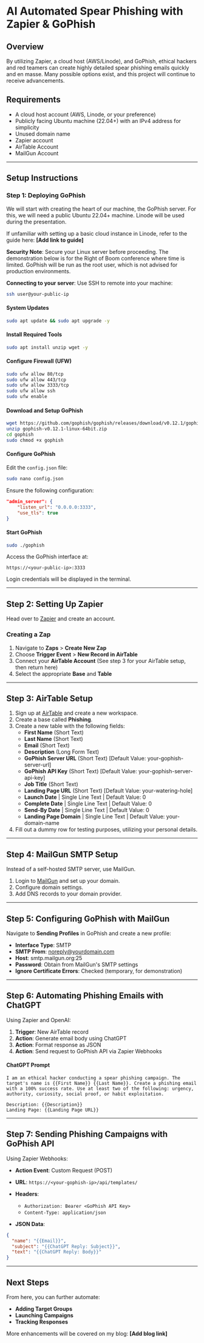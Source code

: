 # AI Automated Spear Phishing with Zapier & GoPhish

## Overview
By utilizing Zapier, a cloud host (AWS/Linode), and GoPhish, ethical hackers and red teamers can create highly detailed spear phishing emails quickly and en masse. Many possible options exist, and this project will continue to receive advancements.

## Requirements
- A cloud host account (AWS, Linode, or your preference)
- Publicly facing Ubuntu machine (22.04+) with an IPv4 address for simplicity
- Unused domain name
- Zapier account
- AirTable Account
- MailGun Account

---

## Setup Instructions

### Step 1: Deploying GoPhish
We will start with creating the heart of our machine, the GoPhish server. For this, we will need a public Ubuntu 22.04+ machine. Linode will be used during the presentation.

If unfamiliar with setting up a basic cloud instance in Linode, refer to the guide here: **[Add link to guide]**

**Security Note**: Secure your Linux server before proceeding. The demonstration below is for the Right of Boom conference where time is limited. GoPhish will be run as the root user, which is not advised for production environments.

**Connecting to your server**:
Use SSH to remote into your machine:
```bash
ssh user@your-public-ip
```

#### System Updates
```bash
sudo apt update && sudo apt upgrade -y
```

#### Install Required Tools
```bash
sudo apt install unzip wget -y
```

#### Configure Firewall (UFW)
```bash
sudo ufw allow 80/tcp
sudo ufw allow 443/tcp
sudo ufw allow 3333/tcp
sudo ufw allow ssh
sudo ufw enable
```

#### Download and Setup GoPhish
```bash
wget https://github.com/gophish/gophish/releases/download/v0.12.1/gophish-v0.12.1-linux-64bit.zip
unzip gophish-v0.12.1-linux-64bit.zip
cd gophish
sudo chmod +x gophish
```

#### Configure GoPhish
Edit the `config.json` file:
```bash
sudo nano config.json
```
Ensure the following configuration:
```json
"admin_server": {
    "listen_url": "0.0.0.0:3333",
    "use_tls": true
}
```

#### Start GoPhish
```bash
sudo ./gophish
```
Access the GoPhish interface at:
```
https://<your-public-ip>:3333
```
Login credentials will be displayed in the terminal.

---

## Step 2: Setting Up Zapier
Head over to [Zapier](https://zapier.com) and create an account.

### Creating a Zap
1. Navigate to **Zaps** > **Create New Zap**
2. Choose **Trigger Event** > **New Record in AirTable**
3. Connect your **AirTable Account** (See step 3 for your AirTable setup, then return here)
4. Select the appropriate **Base** and **Table**

---

## Step 3: AirTable Setup
1. Sign up at [AirTable](https://airtable.com/invite/r/FS6fwe43) and create a new workspace.
2. Create a base called **Phishing**.
3. Create a new table with the following fields:
   - **First Name** (Short Text)
   - **Last Name** (Short Text)
   - **Email** (Short Text)
   - **Description** (Long Form Text)
   - **GoPhish Server URL** (Short Text) [Default Value: your-gophish-server-url]
   - **GoPhish API Key** (Short Text) [Default Value: your-gophish-server-api-key]
   - **Job Title** (Short Text)
   - **Landing Page URL** (Short Text) [Default Value: your-watering-hole]
   - **Launch Date** | Single Line Text | Default Value: 0
   - **Complete Date** | Single Line Text | Default Value: 0
   - **Send-By Date** | Single Line Text | Default Value: 0
   - **Landing Page Domain** | Single Line Text | Default Value: your-domain-name
4. Fill out a dummy row for testing purposes, utilizing your personal details.

---

## Step 4: MailGun SMTP Setup
Instead of a self-hosted SMTP server, use MailGun.
1. Login to [MailGun](https://mailgun.com) and set up your domain.
2. Configure domain settings.
3. Add DNS records to your domain provider.

---

## Step 5: Configuring GoPhish with MailGun
Navigate to **Sending Profiles** in GoPhish and create a new profile:
- **Interface Type**: SMTP
- **SMTP From**: noreply@yourdomain.com
- **Host**: smtp.mailgun.org:25
- **Password**: Obtain from MailGun's SMTP settings
- **Ignore Certificate Errors**: Checked (temporary, for demonstration)

---

## Step 6: Automating Phishing Emails with ChatGPT
Using Zapier and OpenAI:
1. **Trigger**: New AirTable record
2. **Action**: Generate email body using ChatGPT
3. **Action**: Format response as JSON
4. **Action**: Send request to GoPhish API via Zapier Webhooks

#### ChatGPT Prompt
```plaintext
I am an ethical hacker conducting a spear phishing campaign. The target's name is {{First Name}} {{Last Name}}. Create a phishing email with a 100% success rate. Use at least two of the following: urgency, authority, curiosity, social proof, or habit exploitation.

Description: {{Description}}
Landing Page: {{Landing Page URL}}
```

---

## Step 7: Sending Phishing Campaigns with GoPhish API
Using Zapier Webhooks:
- **Action Event**: Custom Request (POST)
- **URL**: `https://<your-gophish-ip>/api/templates/`
- **Headers**:
  - `Authorization: Bearer <GoPhish API Key>`
  - `Content-Type: application/json`

- **JSON Data**:
```json
{
  "name": "{{Email}}",
  "subject": "{{ChatGPT Reply: Subject}}",
  "text": "{{ChatGPT Reply: Body}}"
}
```

---

## Next Steps
From here, you can further automate:
- **Adding Target Groups**
- **Launching Campaigns**
- **Tracking Responses**

More enhancements will be covered on my blog: **[Add blog link]**

